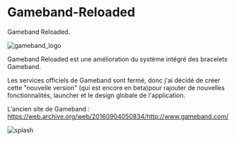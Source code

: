 # Gameband-Reloaded
  Gameband Reloaded.  
  
![gameband_logo](https://user-images.githubusercontent.com/75930741/138355326-74c9509d-16d1-4b68-9102-305ac871b704.png)

Gameband Reloaded est une amélioration du système intégré des bracelets Gameband. 

Les services officiels de Gameband sont fermé, donc j'ai décidé de créer cette "nouvelle version" (qui est encore en beta)pour rajouter de nouvelles fonctionnalités, launcher et le design globale de l'application.  
  

  L'ancien site de Gameband : https://web.archive.org/web/20160904050834/http://www.gameband.com/
  
![splash](https://user-images.githubusercontent.com/75930741/138355320-ede7e537-925f-438a-ae3b-090f256ea1ba.gif)
